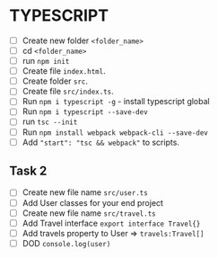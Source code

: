 # TYPESCRIPT

- [ ]  Create new folder `<folder_name>`
- [ ]  cd `<folder_name>`
- [ ]  run `npm init`
- [ ]  Create file `index.html`.
- [ ]  Create folder `src`.
- [ ]  Create file `src/index.ts`.
- [ ]  Run `npm i typescript -g` - install typescript global
- [ ]  Run `npm i typescript --save-dev`
- [ ]  run `tsc --init`
- [ ]  Run `npm install webpack webpack-cli --save-dev`
- [ ]  Add `"start": "tsc && webpack"` to scripts.

## Task 2
- [ ] Create new file name `src/user.ts`
- [ ] Add User classes for your end project
- [ ] Create new file name `src/travel.ts`
- [ ] Add Travel interface `export interface Travel{}`
- [ ] Add travels property to User => `travels:Travel[]`
- [ ] DOD `console.log(user)`